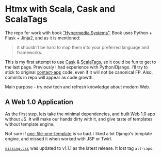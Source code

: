 # Htmx with Scala, Cask and ScalaTags

The repo for work with book ["Hypermedia Systems"](https://hypermedia.systems/hypermedia-systems).
Book uses Python + Flask + Jinja2, and as it is mentioned:

> it shouldn’t be hard to map them into your preferred language and frameworks.

This is my first attempt to use [Cask](https://com-lihaoyi.github.io/cask) & 
[ScalaTags](https://com-lihaoyi.github.io/scalatags), so it could be fun to get to the last page.
Previously I had experience with Python/Django. I'll try to stick to original 
[contact-app](https://github.com/bigskysoftware/contact-app) code, even if it 
will not be canonical FP. Also, commits in repo will appear as code growth.

Main purpose - try new tech and refresh knowledge about modern Web.

## A Web 1.0 Application

As the first step, lets take the minimal dependencies, and built Web 1.0 app
without JS. It will make our hands dirty with it, and give taste of templates
without template engine.

Not sure if [one-file-one-template](https://com-lihaoyi.github.io/scalatags/#Old-schoolTemplates)
is so bad. I liked a lot Django's template engine, and missed it when worked with
JSP or Twirl.

[`missing.css`](https://missing.style) was updated to v1.1.1 as the latest release.
It lost tag `all-caps`.